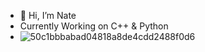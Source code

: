 - 👋 Hi, I’m Nate
- Currently Working on C++ & Python
- ![50c1bbbabad04818a8de4cdd2488f0d6](https://github.com/NateIIX/NateIIX/assets/141546047/1ca7c633-4b2c-442c-880f-a2f1882a2752)

